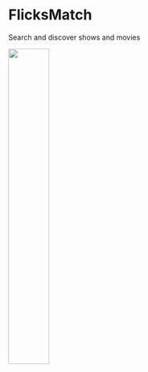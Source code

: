 # FlicksMatch
Search and discover shows and movies

<img src="https://github.com/eva9leo/FlicksMatch/blob/master/assets/IMG_2101.PNG" width="40%">

